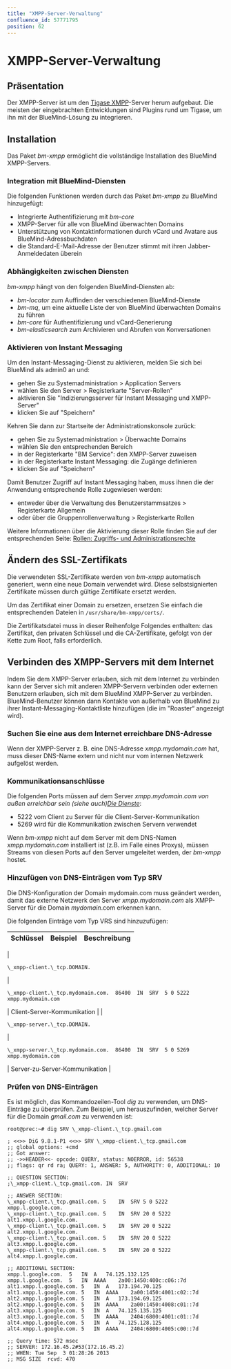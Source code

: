 ```yaml
---
title: "XMPP-Server-Verwaltung"
confluence_id: 57771795
position: 62
---
```

# XMPP-Server-Verwaltung


## Präsentation

Der XMPP-Server ist um den [Tigase XMPP](http://www.tigase.org/)-Server herum aufgebaut. Die meisten der eingebrachten Entwicklungen sind Plugins rund um Tigase, um ihn mit der BlueMind-Lösung zu integrieren.


## Installation

Das Paket *bm-xmpp* ermöglicht die vollständige Installation des BlueMind XMPP-Servers.

### Integration mit BlueMind-Diensten

Die folgenden Funktionen werden durch das Paket *bm-xmpp* zu BlueMind hinzugefügt:

- Integrierte Authentifizierung mit *bm-core*
- XMPP-Server für alle von BlueMind überwachten Domains
- Unterstützung von Kontaktinformationen durch vCard und Avatare aus BlueMind-Adressbuchdaten
- die Standard-E-Mail-Adresse der Benutzer stimmt mit ihren Jabber-Anmeldedaten überein


### Abhängigkeiten zwischen Diensten

*bm-xmpp* hängt von den folgenden BlueMind-Diensten ab:

- *bm-locator* zum Auffinden der verschiedenen BlueMind-Dienste
- *bm-mq*, um eine aktuelle Liste der von BlueMind überwachten Domains zu führen
- *bm-core* für Authentifizierung und vCard-Generierung
- *bm-elasticsearch* zum Archivieren und Abrufen von Konversationen


### Aktivieren von Instant Messaging

Um den Instant-Messaging-Dienst zu aktivieren, melden Sie sich bei BlueMind als admin0 an und:

- gehen Sie zu Systemadministration > Application Servers
- wählen Sie den Server > Registerkarte "Server-Rollen"
- aktivieren Sie "Indizierungsserver für Instant Messaging und XMPP-Server"
- klicken Sie auf "Speichern"


Kehren Sie dann zur Startseite der Administrationskonsole zurück:

- gehen Sie zu Systemadministration > Überwachte Domains
- wählen Sie den entsprechenden Bereich
- in der Registerkarte "BM Service": den XMPP-Server zuweisen
- in der Registerkarte Instant Messaging: die Zugänge definieren
- klicken Sie auf "Speichern"


Damit Benutzer Zugriff auf Instant Messaging haben, muss ihnen die der Anwendung entsprechende Rolle zugewiesen werden:

- entweder über die Verwaltung des Benutzerstammsatzes > Registerkarte Allgemein
- oder über die Gruppenrollenverwaltung > Registerkarte Rollen


Weitere Informationen über die Aktivierung dieser Rolle finden Sie auf der entsprechenden Seite: [Rollen: Zugriffs- und Administrationsrechte](/Guide_de_l_administrateur/Gestion_des_entités/Utilisateurs/Les_rôles_droits_d_accès_et_d_administration/)

## Ändern des SSL-Zertifikats

Die verwendeten SSL-Zertifikate werden von *bm-xmpp* automatisch generiert, wenn eine neue Domain verwendet wird. Diese selbstsignierten Zertifikate müssen durch gültige Zertifikate ersetzt werden.

Um das Zertifikat einer Domain zu ersetzen, ersetzen Sie einfach die entsprechenden Dateien in `/usr/share/bm-xmpp/certs/`.

Die Zertifikatsdatei muss in dieser Reihenfolge Folgendes enthalten: das Zertifikat, den privaten Schlüssel und die CA-Zertifikate, gefolgt von der Kette zum Root, falls erforderlich.

## Verbinden des XMPP-Servers mit dem Internet

Indem Sie dem XMPP-Server erlauben, sich mit dem Internet zu verbinden kann der Server sich mit anderen XMPP-Servern verbinden oder externen Benutzern erlauben, sich mit dem BlueMind XMPP-Server zu verbinden. BlueMind-Benutzer können dann Kontakte von außerhalb von BlueMind zu ihrer Instant-Messaging-Kontaktliste hinzufügen (die im "Roaster“ angezeigt wird).

### Suchen Sie eine aus dem Internet erreichbare DNS-Adresse

Wenn der XMPP-Server z. B. eine DNS-Adresse *xmpp.mydomain.com* hat, muss dieser DNS-Name extern und nicht nur vom internen Netzwerk aufgelöst werden.

### Kommunikationsanschlüsse

Die folgenden Ports müssen auf dem Server *xmpp.mydomain.com von außen erreichbar sein (siehe auch)[Die Dienste](/Guide_de_l_administrateur/Présentation_du_produit/Les_services/)*:

- 5222 vom Client zu Server für die Client-Server-Kommunikation
- 5269 wird für die Kommunikation zwischen Servern verwendet


Wenn *bm-xmpp* nicht auf dem Server mit dem DNS-Namen *xmpp.mydomain.com* installiert ist (z.B. im Falle eines Proxys), müssen Streams von diesen Ports auf den Server umgeleitet werden, der *bm-xmpp* hostet.

### Hinzufügen von DNS-Einträgen vom Typ SRV

Die DNS-Konfiguration der Domain mydomain.com muss geändert werden, damit das externe Netzwerk den Server *xmpp.mydomain.com* als XMPP-Server für die Domain *mydomain*.com erkennen kann.

Die folgenden Einträge vom Typ VRS sind hinzuzufügen:

| Schlüssel | Beispiel | Beschreibung |
| --- | --- | --- |
| 
```
\_xmpp-client.\_tcp.DOMAIN.
```
 | 
```
\_xmpp-client.\_tcp.mydomain.com.  86400  IN  SRV  5 0 5222  xmpp.mydomain.com
```
 | Client-Server-Kommunikation |
| 
```
\_xmpp-server.\_tcp.DOMAIN.
```
 | 
```
\_xmpp-server.\_tcp.mydomain.com.  86400  IN  SRV  5 0 5269  xmpp.mydomain.com
```
 | Server-zu-Server-Kommunikation |

### Prüfen von DNS-Einträgen

Es ist möglich, das Kommandozeilen-Tool *dig* zu verwenden, um DNS-Einträge zu überprüfen. Zum Beispiel, um herauszufinden, welcher Server für die Domain *gmail.com* zu verwenden ist:

```
root@prec:~# dig SRV \_xmpp-client.\_tcp.gmail.com

; <<>> DiG 9.8.1-P1 <<>> SRV \_xmpp-client.\_tcp.gmail.com
;; global options: +cmd
;; Got answer:
;; ->>HEADER<<- opcode: QUERY, status: NOERROR, id: 56538
;; flags: qr rd ra; QUERY: 1, ANSWER: 5, AUTHORITY: 0, ADDITIONAL: 10

;; QUESTION SECTION:
;\_xmpp-client.\_tcp.gmail.com.	IN	SRV

;; ANSWER SECTION:
\_xmpp-client.\_tcp.gmail.com. 5	IN	SRV	5 0 5222 xmpp.l.google.com.
\_xmpp-client.\_tcp.gmail.com. 5	IN	SRV	20 0 5222 alt1.xmpp.l.google.com.
\_xmpp-client.\_tcp.gmail.com. 5	IN	SRV	20 0 5222 alt2.xmpp.l.google.com.
\_xmpp-client.\_tcp.gmail.com. 5	IN	SRV	20 0 5222 alt3.xmpp.l.google.com.
\_xmpp-client.\_tcp.gmail.com. 5	IN	SRV	20 0 5222 alt4.xmpp.l.google.com.

;; ADDITIONAL SECTION:
xmpp.l.google.com.	5	IN	A	74.125.132.125
xmpp.l.google.com.	5	IN	AAAA	2a00:1450:400c:c06::7d
alt1.xmpp.l.google.com.	5	IN	A	173.194.70.125
alt1.xmpp.l.google.com.	5	IN	AAAA	2a00:1450:4001:c02::7d
alt2.xmpp.l.google.com.	5	IN	A	173.194.69.125
alt2.xmpp.l.google.com.	5	IN	AAAA	2a00:1450:4008:c01::7d
alt3.xmpp.l.google.com.	5	IN	A	74.125.135.125
alt3.xmpp.l.google.com.	5	IN	AAAA	2404:6800:4001:c01::7d
alt4.xmpp.l.google.com.	5	IN	A	74.125.128.125
alt4.xmpp.l.google.com.	5	IN	AAAA	2404:6800:4005:c00::7d

;; Query time: 572 msec
;; SERVER: 172.16.45.2#53(172.16.45.2)
;; WHEN: Tue Sep  3 01:28:26 2013
;; MSG SIZE  rcvd: 470
```


